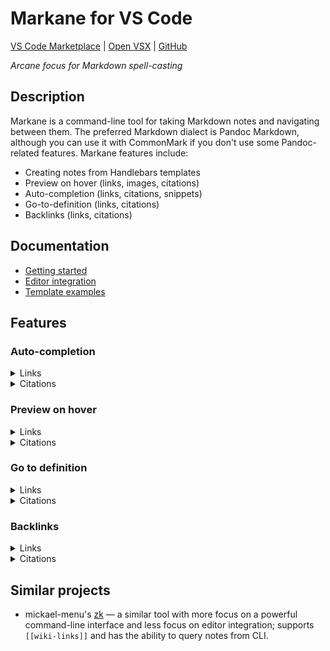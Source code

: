 # Markane for VS Code

[VS Code Marketplace](https://marketplace.visualstudio.com/items?itemName=garlicbreadcleric.markane) |
[Open VSX](https://open-vsx.org/extension/garlicbreadcleric/markane) |
[GitHub](https://github.com/garlicbreadcleric/vscode-markane)

_Arcane focus for Markdown spell-casting_

## Description

Markane is a command-line tool for taking Markdown notes and navigating between them. The preferred Markdown dialect is Pandoc Markdown, although you can use it with CommonMark if you don't use some Pandoc-related features. Markane features include:

- Creating notes from Handlebars templates
- Preview on hover (links, images, citations)
- Auto-completion (links, citations, snippets)
- Go-to-definition (links, citations)
- Backlinks (links, citations)

## Documentation

- [Getting started](https://github.com/garlicbreadcleric/markane/blob/main/docs/getting-started.md)
- [Editor integration](https://github.com/garlicbreadcleric/markane/blob/main/docs/editor-integration.md)
- [Template examples](https://github.com/garlicbreadcleric/markane/blob/main/docs/template-examples.md)

## Features

### Auto-completion

<details>
<summary>Links</summary>

![](assets/completion-link.gif)

</details>

<details>
<summary>Citations</summary>

![](assets/completion-citation.gif)

</details>

### Preview on hover

<details>
<summary>Links</summary>

![](assets/preview-link.gif)

</details>

<details>
<summary>Citations</summary>

![](assets/preview-citation.gif)

</details>

### Go to definition

<details>
<summary>Links</summary>

![](assets/definition-link.gif)

</details>

<details>
<summary>Citations</summary>

![](assets/definition-citation.gif)

</details>

### Backlinks

<details>
<summary>Links</summary>

![](assets/reference-link.gif)

</details>

<details>
<summary>Citations</summary>

![](assets/reference-citation.gif)

</details>

## Similar projects

- mickael-menu's [zk](https://github.com/mickael-menu/zk) — a similar tool with more focus on a powerful command-line interface and less focus on editor integration; supports `[[wiki-links]]` and has the ability to query notes from CLI.
